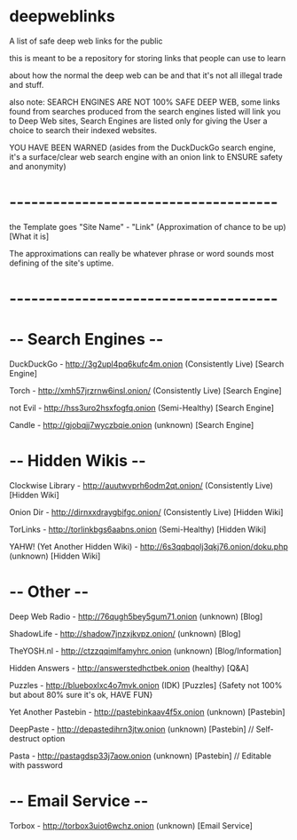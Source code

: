 # deepweblinks
A list of safe deep web links for the public 

this is meant to be a repository for storing links that people can use to learn

about how the normal the deep web can be and that it's not all illegal trade and stuff.


also note: SEARCH ENGINES ARE NOT 100% SAFE DEEP WEB, some links found from searches produced from the search engines listed will link you to Deep Web sites, Search Engines are listed only for giving the User a choice to search their indexed websites.

YOU HAVE BEEN WARNED (asides from the DuckDuckGo search engine, it's a surface/clear web search engine with an onion link to ENSURE safety and anonymity)

# -------------------------------------

the Template goes "Site Name" - "Link" (Approximation of chance to be up) [What it is]

The approximations can really be whatever phrase or word sounds most defining of the site's uptime.

# -------------------------------------

# -- Search Engines --

DuckDuckGo - http://3g2upl4pq6kufc4m.onion  (Consistently Live) [Search Engine]

Torch - http://xmh57jrzrnw6insl.onion/  (Consistently Live) [Search Engine]

not Evil - http://hss3uro2hsxfogfq.onion    (Semi-Healthy) [Search Engine]

Candle - http://gjobqjj7wyczbqie.onion (unknown) [Search Engine]
 
# -- Hidden Wikis --

Clockwise Library - http://auutwvprh6odm2qt.onion/  (Consistently Live) [Hidden Wiki]

Onion Dir - http://dirnxxdraygbifgc.onion/  (Consistently Live) [Hidden Wiki]

TorLinks - http://torlinkbgs6aabns.onion    (Semi-Healthy) [Hidden Wiki]

YAHW! (Yet Another Hidden Wiki) - http://6s3qqbqolj3qkj76.onion/doku.php (unknown) [Hidden Wiki]
 
# -- Other --

Deep Web Radio - http://76qugh5bey5gum71.onion  (unknown) [Blog]

ShadowLife - http://shadow7jnzxjkvpz.onion/ (unknown) [Blog]

TheYOSH.nl - http://ctzzqqimlfamyhrc.onion (unknown) [Blog/Information]

Hidden Answers - http://answerstedhctbek.onion (healthy) [Q&A]

Puzzles - http://blueboxlxc4o7mvk.onion (IDK) [Puzzles] {Safety not 100% but about 80% sure it's ok, HAVE FUN}

Yet Another Pastebin - http://pastebinkaav4f5x.onion (unknown) [Pastebin]

DeepPaste - http://depastedihrn3jtw.onion (unknown) [Pastebin] // Self-destruct option

Pasta - http://pastagdsp33j7aow.onion (unknown) [Pastebin] // Editable with password
 
# -- Email Service --

Torbox - http://torbox3uiot6wchz.onion  (unknown) [Email Service]
